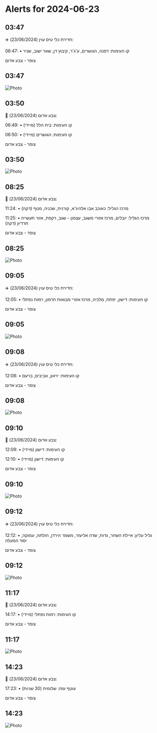 # Alerts for 2024-06-23

## 03:47

✈️ חדירת כלי טיס עוין (23/06/2024):

06:47:
• קו העימות: דפנה, הגושרים, ע'ג'ר, קיבוץ דן, שאר ישוב, שניר 

צופר - צבע אדום

## 03:47

![Photo](images/22454.jpg)

## 03:50

🔴 צבע אדום (23/06/2024):

06:49:
• קו העימות: בית הלל (מיידי)

06:50:
• קו העימות: הגושרים (מיידי)

צופר - צבע אדום

## 03:50

![Photo](images/22458.jpg)

## 08:25

🔴 צבע אדום (23/06/2024):

11:24:
• מרכז הגליל: כאוכב אבו אלהיג'א, קורנית, שכניה, מנוף (דקה)

11:25:
• מרכז הגליל: יובלים, מרכז אזורי משגב, עצמון - שגב, רקפת, אזור תעשייה תרדיון (דקה)

צופר - צבע אדום

## 08:25

![Photo](images/22464.jpg)

## 09:05

✈️ חדירת כלי טיס עוין (23/06/2024):

12:05:
• קו העימות: דישון, יפתח, מלכיה, מרכז אזורי מבואות חרמון, רמות נפתלי 

צופר - צבע אדום

## 09:05

![Photo](images/22466.jpg)

## 09:08

✈️ חדירת כלי טיס עוין (23/06/2024):

12:08:
• קו העימות: יראון, אביבים, ברעם 

צופר - צבע אדום

## 09:08

![Photo](images/22468.jpg)

## 09:10

🔴 צבע אדום (23/06/2024):

12:09:
• קו העימות: דישון (מיידי)

12:10:
• קו העימות: דישון (מיידי)

צופר - צבע אדום

## 09:10

![Photo](images/22472.jpg)

## 09:12

✈️ חדירת כלי טיס עוין (23/06/2024):

12:12:
• גליל עליון: איילת השחר, גדות, שדה אליעזר, משמר הירדן, חולתה, עמוקה, יסוד המעלה 

צופר - צבע אדום

## 09:12

![Photo](images/22474.jpg)

## 11:17

🔴 צבע אדום (23/06/2024):

14:17:
• קו העימות: רמות נפתלי (מיידי)

צופר - צבע אדום

## 11:17

![Photo](images/22476.jpg)

## 14:23

🔴 צבע אדום (23/06/2024):

17:23:
• עוטף עזה: שלומית (30 שניות)

צופר - צבע אדום

## 14:23

![Photo](images/22478.jpg)

